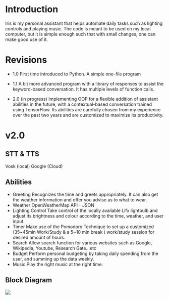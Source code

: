 # Introduction
Iris is my personal assistant that helps automate daily tasks such as lighting controls and playing music. The code is meant to be used on my local computer, but it is simple enough such that with small changes, one can make good use of it. 

# Revisions

 - 1.0
 First time introduced to Python.  A simple one-file program

 - 1.1
A bit more advanced program with a library of responses to assist the keyword-based conversation. It has multiple levels of function calls.

 - 2.0 (in progress)
Implementing OOP for a flexible addition of assistant abilities in the future, with a contextual-based conversation trained using TensorFlow. Its abilities are carefully chosen from my experience over the past two years and are customized to maximize its productivity. 

# v2.0 

## STT & TTS
Vosk (local)
Google (Cloud)

## Abilities
- Greeting
Recognizes the time and greets appropriately. It can also get the weather information and offer you advise as to what to wear.
- Weather
OpenWeatherMap API - JSON
- Lighting Control
Take control of the locally available Lifx lightbulb and adjust its brightness and colour according to the time, weather, and user input.
- Timer
Make use of the Pomodoro Technique to set up a customized (35~45min Work/Study & a 5~10 min break ) work/study session for desired amount of hours.
- Search
Allow search function for various websites such as Google, Wikipedia, Youtube, Research Gate...etc
- Budget
Perform personal budgeting by taking daily spending from the user, and summing up the data weekly.
- Music
Play the right music at the right time.

## Block Diagram
<img src="https://docs.google.com/drawings/d/e/2PACX-1vTSLKY5qjm8dchPXGebag4KHNb58EpLL8VrGKnNNZ5f4CTxq4HempfUZDybn4H1dhvQjZlMiRYSR0T4/pub?w=1874&amp;h=880"> 
